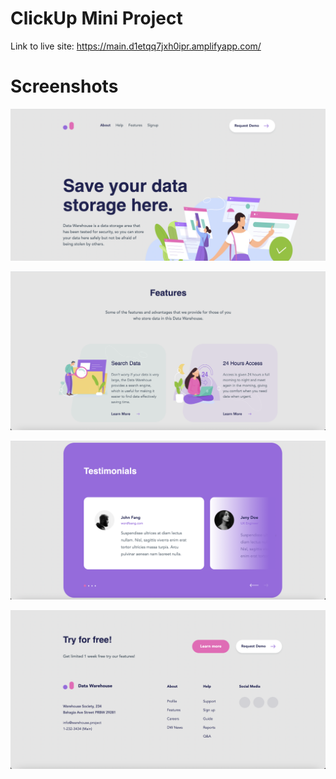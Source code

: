 # ClickUp Mini Project

Link to live site: https://main.d1etqq7jxh0ipr.amplifyapp.com/

# Screenshots 

![Alt](images/screenshots/CU-screenshot-1.png)

![Alt](images/screenshots/CU-screenshot-2.png)

![Alt](images/screenshots/CU-screenshot-3.png)

![Alt](images/screenshots/CU-screenshot-4.png)